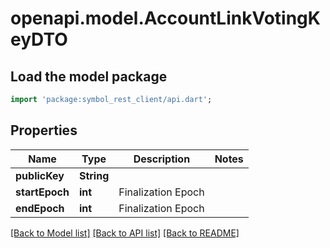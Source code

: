 # openapi.model.AccountLinkVotingKeyDTO

## Load the model package
```dart
import 'package:symbol_rest_client/api.dart';
```

## Properties
Name | Type | Description | Notes
------------ | ------------- | ------------- | -------------
**publicKey** | **String** |  | 
**startEpoch** | **int** | Finalization Epoch | 
**endEpoch** | **int** | Finalization Epoch | 

[[Back to Model list]](../README.md#documentation-for-models) [[Back to API list]](../README.md#documentation-for-api-endpoints) [[Back to README]](../README.md)


